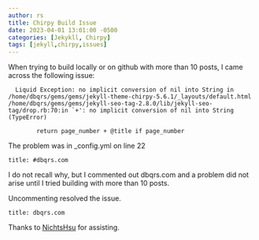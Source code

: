 ```yaml
---
author: rs
title: Chirpy Build Issue
date: 2023-04-01 13:01:00 -0500 
categories: [Jekykll, Chirpy]
tags: [jekyll,chirpy,issues]
---
```


When trying to build locally or on github with more than 10 posts, I came across the following issue:  
```
  Liquid Exception: no implicit conversion of nil into String in /home/dbqrs/gems/gems/jekyll-theme-chirpy-5.6.1/_layouts/default.html
/home/dbqrs/gems/gems/jekyll-seo-tag-2.8.0/lib/jekyll-seo-tag/drop.rb:70:in `+': no implicit conversion of nil into String (TypeError)

        return page_number + @title if page_number
```        

The problem was in _config.yml on line 22  
```
title: #dbqrs.com 
```

I do not recall why, but I commented out dbqrs.com and a problem did not arise until I tried building with more than 10 posts.

Uncommenting resolved the issue. 
```
title: dbqrs.com
```
   

Thanks to [NichtsHsu](https://github.com/NichtsHsu) for assisting.
